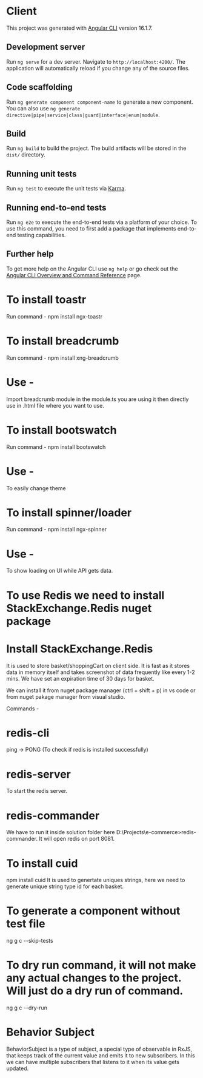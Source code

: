 # Client

This project was generated with [Angular CLI](https://github.com/angular/angular-cli) version 16.1.7.

## Development server

Run `ng serve` for a dev server. Navigate to `http://localhost:4200/`. The application will automatically reload if you change any of the source files.

## Code scaffolding

Run `ng generate component component-name` to generate a new component. You can also use `ng generate directive|pipe|service|class|guard|interface|enum|module`.

## Build

Run `ng build` to build the project. The build artifacts will be stored in the `dist/` directory.

## Running unit tests

Run `ng test` to execute the unit tests via [Karma](https://karma-runner.github.io).

## Running end-to-end tests

Run `ng e2e` to execute the end-to-end tests via a platform of your choice. To use this command, you need to first add a package that implements end-to-end testing capabilities.

## Further help

To get more help on the Angular CLI use `ng help` or go check out the [Angular CLI Overview and Command Reference](https://angular.io/cli) page.

# To install toastr

Run command - npm install ngx-toastr

# To install breadcrumb

Run command - npm install xng-breadcrumb
# Use -
Import breadcrumb module in the module.ts you are using it then directly use <xng-breadcrumb></xng-breadcrumb> in .html file where you want to use.

# To install bootswatch

Run command - npm install bootswatch
# Use -
To easily change theme

# To install spinner/loader

Run command - npm install ngx-spinner
# Use -
To show loading on UI while API gets data.

# To use Redis we need to install StackExchange.Redis nuget package

# Install StackExchange.Redis 
It is used to store basket/shoppingCart on client side. It is fast as it stores data in memory itself and takes screenshot of data frequently like every 1-2 mins.
We have set an expiration time of 30 days for basket.

We can install it from nuget package manager (ctrl + shift + p) in vs code or from nuget pakage manager from visual studio. 

Commands -
# redis-cli
ping -> PONG (To check if redis is installed successfully)

# redis-server
To start the redis server.

# redis-commander
We have to run it inside solution folder here D:\Projects\e-commerce>redis-commander.
It will open redis on port 8081.

# To install cuid

npm install cuid
It is used to genertate uniques strings, here we need to generate unique string type id for each basket.

# To generate a component without test file

ng g c <component name> --skip-tests

# To dry run command, it will not make any actual changes to the project. Will just do a dry run of command.  

ng g c <component name> --dry-run

# Behavior Subject

BehaviorSubject is a type of subject, a special type of observable in RxJS, that keeps track of the current value and emits it to new subscribers. In this we can have multiple subscribers that listens to it when its value gets updated.
